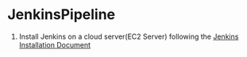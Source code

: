 # JenkinsPipeline
1. Install Jenkins on a cloud server(EC2 Server) following the [Jenkins Installation Document](https://www.jenkins.io/doc/book/installing/)